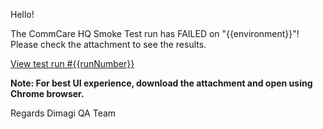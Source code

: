 Hello!

The CommCare HQ Smoke Test run has FAILED on "{{environment}}"! Please check the attachment to see the results.

[View test run #{{runNumber}}]({{actionRunLink}})

**Note: For best UI experience, download the attachment and open using Chrome browser.**

Regards
Dimagi QA Team
